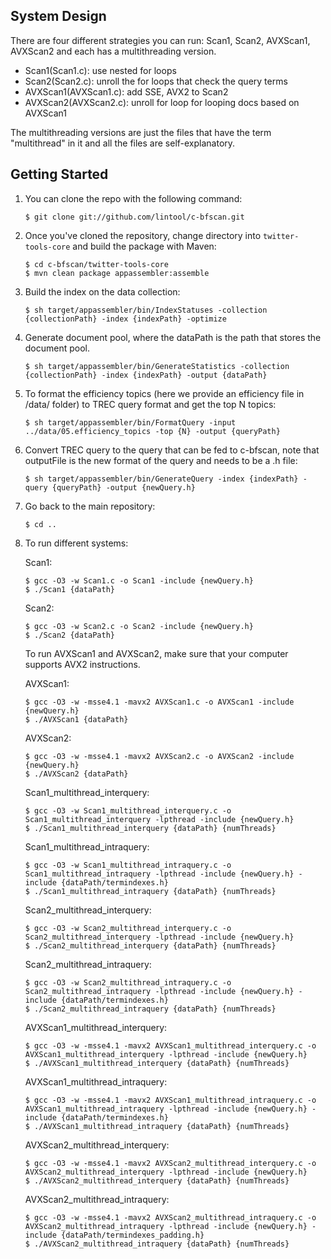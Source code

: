 System Design
--------------
There are four different strategies you can run: Scan1, Scan2, AVXScan1, AVXScan2 and each has a multithreading version.
* Scan1(Scan1.c): use nested for loops
* Scan2(Scan2.c): unroll the for loops that check the query terms
* AVXScan1(AVXScan1.c): add SSE, AVX2 to Scan2
* AVXScan2(AVXScan2.c): unroll for loop for looping docs based on AVXScan1

The multithreading versions are just the files that have the term "multithread" in it and all the files are self-explanatory.

Getting Started
--------------
1. You can clone the repo with the following command:

	```
	$ git clone git://github.com/lintool/c-bfscan.git
	``` 

2. Once you've cloned the repository, change directory into `twitter-tools-core` and build the package with Maven:

	```
	$ cd c-bfscan/twitter-tools-core
	$ mvn clean package appassembler:assemble
	```

3. Build the index on the data collection:

	```
	$ sh target/appassembler/bin/IndexStatuses -collection {collectionPath} -index {indexPath} -optimize
	```

4. Generate document pool, where the dataPath is the path that stores the document pool.

	```
	$ sh target/appassembler/bin/GenerateStatistics -collection {collectionPath} -index {indexPath} -output {dataPath}
	```

5. To format the efficiency topics (here we provide an efficiency file in /data/ folder) to TREC query format and get the top N topics:

	```
	$ sh target/appassembler/bin/FormatQuery -input ../data/05.efficiency_topics -top {N} -output {queryPath}
	```
6. Convert TREC query to the query that can be fed to c-bfscan, note that outputFile is the new format of the query and needs to be a .h file:

	```
	$ sh target/appassembler/bin/GenerateQuery -index {indexPath} -query {queryPath} -output {newQuery.h}
	```

7. Go back to the main repository:

	```
	$ cd ..
	```

8. To run different systems:

	Scan1:
	
	```
	$ gcc -O3 -w Scan1.c -o Scan1 -include {newQuery.h}
	$ ./Scan1 {dataPath}
	```
	
	Scan2:
	
	```
	$ gcc -O3 -w Scan2.c -o Scan2 -include {newQuery.h}
	$ ./Scan2 {dataPath}
	```
	To run AVXScan1 and AVXScan2, make sure that your computer supports AVX2 instructions.
	
	AVXScan1:
	
	```
	$ gcc -O3 -w -msse4.1 -mavx2 AVXScan1.c -o AVXScan1 -include {newQuery.h}
	$ ./AVXScan1 {dataPath}
	```
	
	AVXScan2:
	
	```
	$ gcc -O3 -w -msse4.1 -mavx2 AVXScan2.c -o AVXScan2 -include {newQuery.h}
	$ ./AVXScan2 {dataPath}
	```
	
	Scan1_multithread_interquery:
	
	```
	$ gcc -O3 -w Scan1_multithread_interquery.c -o Scan1_multithread_interquery -lpthread -include {newQuery.h}
	$ ./Scan1_multithread_interquery {dataPath} {numThreads}
	```
	
	Scan1_multithread_intraquery:
	
	```
	$ gcc -O3 -w Scan1_multithread_intraquery.c -o Scan1_multithread_intraquery -lpthread -include {newQuery.h} -include {dataPath/termindexes.h}
	$ ./Scan1_multithread_intraquery {dataPath} {numThreads}
	```
	
	Scan2_multithread_interquery:
	
	```
	$ gcc -O3 -w Scan2_multithread_interquery.c -o Scan2_multithread_interquery -lpthread -include {newQuery.h}
	$ ./Scan2_multithread_interquery {dataPath} {numThreads}
	```
	
	Scan2_multithread_intraquery:
	
	```
	$ gcc -O3 -w Scan2_multithread_intraquery.c -o Scan2_multithread_intraquery -lpthread -include {newQuery.h} -include {dataPath/termindexes.h}
	$ ./Scan2_multithread_intraquery {dataPath} {numThreads}
	```
	
	AVXScan1_multithread_interquery:
	
	```
	$ gcc -O3 -w -msse4.1 -mavx2 AVXScan1_multithread_interquery.c -o AVXScan1_multithread_interquery -lpthread -include {newQuery.h}
	$ ./AVXScan1_multithread_interquery {dataPath} {numThreads}
	```
	
	AVXScan1_multithread_intraquery:
	
	```
	$ gcc -O3 -w -msse4.1 -mavx2 AVXScan1_multithread_intraquery.c -o AVXScan1_multithread_intraquery -lpthread -include {newQuery.h} -include {dataPath/termindexes.h}
	$ ./AVXScan1_multithread_intraquery {dataPath} {numThreads}
	```
	
	AVXScan2_multithread_interquery:
	
	```
	$ gcc -O3 -w -msse4.1 -mavx2 AVXScan2_multithread_interquery.c -o AVXScan2_multithread_interquery -lpthread -include {newQuery.h}
	$ ./AVXScan2_multithread_interquery {dataPath} {numThreads}
	```
	
	AVXScan2_multithread_intraquery:
	
	```
	$ gcc -O3 -w -msse4.1 -mavx2 AVXScan2_multithread_intraquery.c -o AVXScan2_multithread_intraquery -lpthread -include {newQuery.h} -include {dataPath/termindexes_padding.h}
	$ ./AVXScan2_multithread_intraquery {dataPath} {numThreads}
	```
